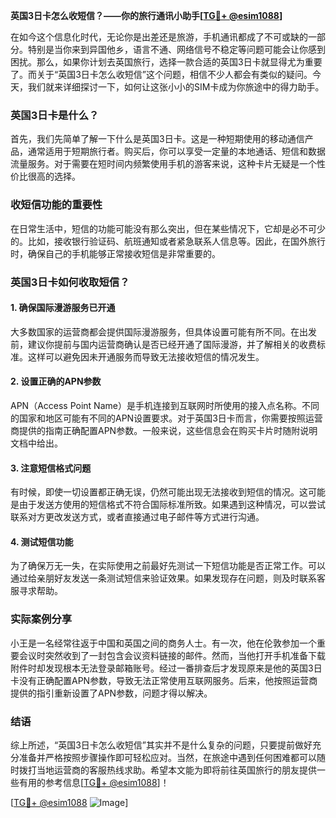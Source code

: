 **英国3日卡怎么收短信？——你的旅行通讯小助手[[TG💪+ @esim1088](https://t.me/s/esim1088)]**

在如今这个信息化时代，无论你是出差还是旅游，手机通讯都成了不可或缺的一部分。特别是当你来到异国他乡，语言不通、网络信号不稳定等问题可能会让你感到困扰。那么，如果你计划去英国旅行，选择一款合适的英国3日卡就显得尤为重要了。而关于“英国3日卡怎么收短信”这个问题，相信不少人都会有类似的疑问。今天，我们就来详细探讨一下，如何让这张小小的SIM卡成为你旅途中的得力助手。

### 英国3日卡是什么？

首先，我们先简单了解一下什么是英国3日卡。这是一种短期使用的移动通信产品，通常适用于短期旅行者。购买后，你可以享受一定量的本地通话、短信和数据流量服务。对于需要在短时间内频繁使用手机的游客来说，这种卡片无疑是一个性价比很高的选择。

### 收短信功能的重要性

在日常生活中，短信的功能可能没有那么突出，但在某些情况下，它却是必不可少的。比如，接收银行验证码、航班通知或者紧急联系人信息等。因此，在国外旅行时，确保自己的手机能够正常接收短信是非常重要的。

### 英国3日卡如何收取短信？

#### 1. 确保国际漫游服务已开通

大多数国家的运营商都会提供国际漫游服务，但具体设置可能有所不同。在出发前，建议你提前与国内运营商确认是否已经开通了国际漫游，并了解相关的收费标准。这样可以避免因未开通服务而导致无法接收短信的情况发生。

#### 2. 设置正确的APN参数

APN（Access Point Name）是手机连接到互联网时所使用的接入点名称。不同的国家和地区可能有不同的APN设置要求。对于英国3日卡而言，你需要按照运营商提供的指南正确配置APN参数。一般来说，这些信息会在购买卡片时随附说明文档中给出。

#### 3. 注意短信格式问题

有时候，即使一切设置都正确无误，仍然可能出现无法接收到短信的情况。这可能是由于发送方使用的短信格式不符合国际标准所致。如果遇到这种情况，可以尝试联系对方更改发送方式，或者直接通过电子邮件等方式进行沟通。

#### 4. 测试短信功能

为了确保万无一失，在实际使用之前最好先测试一下短信功能是否正常工作。可以通过给亲朋好友发送一条测试短信来验证效果。如果发现存在问题，则及时联系客服寻求帮助。

### 实际案例分享

小王是一名经常往返于中国和英国之间的商务人士。有一次，他在伦敦参加一个重要会议时突然收到了一封包含会议资料链接的邮件。然而，当他打开手机准备下载附件时却发现根本无法登录邮箱账号。经过一番排查后才发现原来是他的英国3日卡没有正确配置APN参数，导致无法正常使用互联网服务。后来，他按照运营商提供的指引重新设置了APN参数，问题才得以解决。

### 结语

综上所述，“英国3日卡怎么收短信”其实并不是什么复杂的问题，只要提前做好充分准备并严格按照步骤操作即可轻松应对。当然，在旅途中遇到任何困难都可以随时拨打当地运营商的客服热线求助。希望本文能为即将前往英国旅行的朋友提供一些有用的参考信息[[TG💪+ @esim1088](https://t.me/s/esim1088)]！

[[TG💪+ @esim1088](https://t.me/s/esim1088) ![Image](https://i.postimg.cc/4NQfJmqS/Snipaste-2025-05-13-00-14-12.png)]